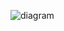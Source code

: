 <!-- http://www.plantuml.com/plantuml/uml/SyfFKj2rKt3CoKnELR1Io4ZDoSa70000 -->
![diagram](http://www.plantuml.com/plantuml/svg/hL9TQW8n47xFAVAuKlK48b91aBPKMYympKODP6UMpQYKrhlNdQucKKifz6sIxsU-P6OI61hULbufXsoR5HYh7sdjJD0VIj_fDo9l0VN6SN5aw8RsVTqMXdml8q1uGBVU_4vRm1vla0vA6GyXTEtdLUsF4GvfiEd6Xh1mrjWyd05yefrTqeA2OqSuQwWgJWVDrDVdm-e8zMxOtXCqfTXAfBhjCgKjSj7cZ_grPKbmkYYIK2BAwL2MWitn1R2awiyofXyboQlghX2NvxejmO-YOAmhsbafb_zaUFg8EPxzhjLngl6JRqrMd6PWc9htxo4asT3kNndO6TcStZNQBLxibld5VjrYZpw7msJBL4eMy4gkOdeXNBn6HJCz68mJz199ZRE-kLOGfPIQM2otbVy2)